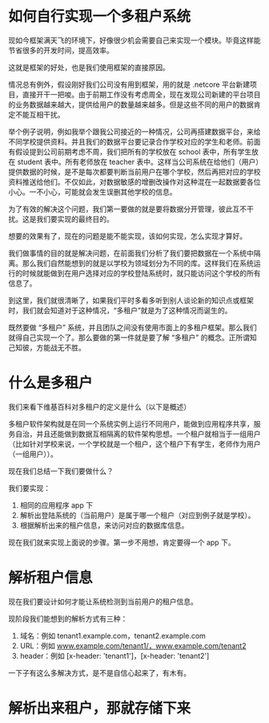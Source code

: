 # 如何自行实现一个多租户系统

现如今框架满天飞的环境下，好像很少机会需要自己来实现一个模块。毕竟这样能节省很多的开发时间，提高效率。

这就是框架的好处，也是我们使用框架的直接原因。

情况总有例外，假设刚好我们公司没有用到框架，用的就是 .netcore 平台新建项目，直接开干一把唆。由于前期工作没有考虑周全，现在发现公司新建的平台项目的业务数据越来越大，提供给用户的数量越来越多。但是这些不同的用户的数据肯定不能互相干扰。

举个例子说明，例如我举个跟我公司接近的一种情况，公司再搭建数据平台，来给不同学校提供资料。并且我们的数据平台要记录合作学校对应的学生和老师。前面有假设提到公司前期考虑不周，我们把所有的学校放在 school 表中，所有学生放在 student 表中。所有老师放在 teacher 表中。这样当公司系统在给他们（用户）提供数据的时候，是不是每次都要判断当前用户在哪个学校，然后再把对应的学校资料推送给他们。不仅如此，对数据敏感的增删改操作对这种混在一起数据要各位小心。一不小心，可能就会发生误删其他学校的信息。

为了有效的解决这个问题，我们第一要做的就是要将数据分开管理，彼此互不干扰。这是我们要实现的最终目的。

想要的效果有了，现在的问题是能不能实现，该如何实现，怎么实现才算好。

我们做事情的目的就是解决问题，在前面我们分析了我们要把数据在一个系统中隔离。那么我们自然能想到的就是以学校为领域划分为不同的库。这样我们在系统运行的时候就能做到在用户选择对应的学校登陆系统时，就只能访问这个学校的所有信息了。

到这里，我们就很清晰了，如果我们平时多看多听到别人谈论新的知识点或框架时，我们就会知道对于这种情况，“多租户”就是为了这种情况而诞生的。

既然要做 “多租户” 系统，并且团队之间没有使用市面上的多租户框架。那么我们就得自己实现一个了。那么要做的第一件就是要了解 “多租户” 的概念。正所谓知己知彼，方能战无不胜。

# 什么是多租户

我们来看下维基百科对多租户的定义是什么（以下是概述）

多租户软件架构就是在同一个系统实例上运行不同用户，能做到应用程序共享，服务自治，并且还能做到数据互相隔离的软件架构思想。一个租户就相当于一组用户（比如针对学校来说，一个学校就是一个租户，这个租户下有学生，老师作为用户（一组用户））。

现在我们总结一下我们要做什么？

我们要实现：

1. 相同的应用程序 app 下
2. 解析出登陆系统的（当前用户）是属于哪一个租户（对应到例子就是学校）。
3. 根据解析出来的租户信息，来访问对应的数据库信息。

现在我们就来实现上面说的步骤。第一步不用想，肯定要得一个 app 下。

# 解析租户信息

现在我们要设计如何才能让系统检测到当前用户的租户信息。

现阶段我们能想到的解析方式有三种：

1. 域名：例如 tenant1.example.com，tenant2.example.com
2. URL：例如 www.example.com/tenant1/，www.example.com/tenant2
3. header：例如 [x-header: 'tenant1']，[x-header: 'tenant2']

一下子有这么多解决方式，是不是自信心起来了，有木有。

# 解析出来租户，那就存储下来






